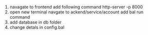 1. navagate to frontend add following command http-server -p 8000 
2. open new terminal navgate to ackend/service/account  add bal run command
3. add database in db folder
4. change detals in config.bal